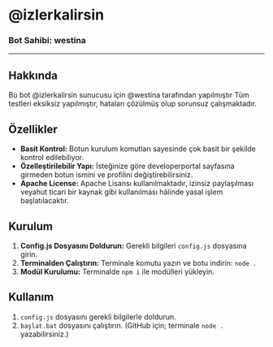 # @izlerkalirsin

### Bot Sahibi: westina

---

## Hakkında

Bu bot @izlerkalirsin sunucusu için @westina tarafından yapılmıştır
Tüm testleri eksiksiz yapılmıştır, hataları çözülmüş olup sorunsuz çalışmaktadır.

## Özellikler

- **Basit Kontrol:** Botun kurulum komutları sayesinde çok basit bir şekilde kontrol edilebiliyor.
- **Özelleştirilebilir Yapı:** İsteğinize göre developerportal sayfasına girmeden botun ismini ve profilini değiştirebilirsiniz.
- **Apache License:** Apache Lisansı kullanılmaktadır, izinsiz paylaşılması veyahut ticari bir kaynak gibi kullanılması hâlinde yasal işlem başlatılacaktır.

## Kurulum

1. **Config.js Dosyasını Doldurun:** Gerekli bilgileri `config.js` dosyasına girin.
2. **Terminalden Çalıştırın:** Terminale komutu yazın ve botu indirin: `node .`
3. **Modül Kurulumu:** Terminalde `npm i` ile modülleri yükleyin.

## Kullanım

1. `config.js` dosyasını gerekli bilgilerle doldurun.
2. `başlat.bat` dosyasını çalıştırın. (GitHub için; terminale `node .` yazabilirsiniz.)
